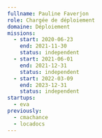 ```yaml
---
fullname: Pauline Faverjon
role: Chargée de déploiement
domaine: Déploiement
missions:
  - start: 2020-06-23
    end: 2021-11-30
    status: independent
  - start: 2021-06-01
    end: 2021-12-31
    status: independent
  - start: 2022-03-09
    end: 2023-12-31
    status: independent
startups:
  - eva
previously:
  - cmachance
  - locadocs
---
```

